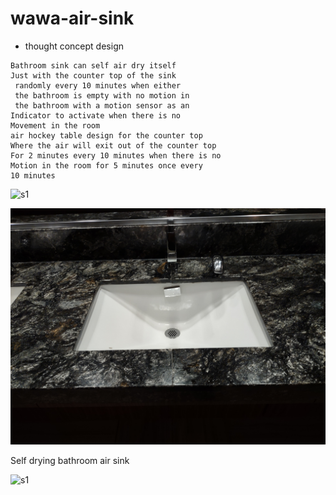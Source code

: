 # wawa-air-sink

* thought concept design

```
Bathroom sink can self air dry itself
Just with the counter top of the sink
 randomly every 10 minutes when either
 the bathroom is empty with no motion in
 the bathroom with a motion sensor as an 
Indicator to activate when there is no
Movement in the room
air hockey table design for the counter top
Where the air will exit out of the counter top
For 2 minutes every 10 minutes when there is no
Motion in the room for 5 minutes once every
10 minutes
```

![s1](https://raw.githubusercontent.com/c4pt000/wawa-air-sink/main/IMG_20210911_134009426.jpg)

![s1](https://raw.githubusercontent.com/c4pt000/self-drying-air-sink/main/IMG_20210915_174416352.jpg)


Self drying bathroom air sink

![s1](https://raw.githubusercontent.com/c4pt000/wawa-air-sink/main/Screenshot_20210914-190049-504~3.png)

